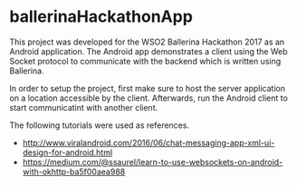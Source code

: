 # ballerinaHackathonApp
This project was developed for the WSO2 Ballerina Hackathon 2017 as an Android application. The Android app demonstrates a client using the Web Socket protocol to communicate with the backend which is written using Ballerina.

In order to setup the project, first make sure to host the server application on a location accessible by the client. Afterwards, run the Android client to start communicatint with another client.

The following tutorials were used as references.

* http://www.viralandroid.com/2016/06/chat-messaging-app-xml-ui-design-for-android.html
* https://medium.com/@ssaurel/learn-to-use-websockets-on-android-with-okhttp-ba5f00aea988
